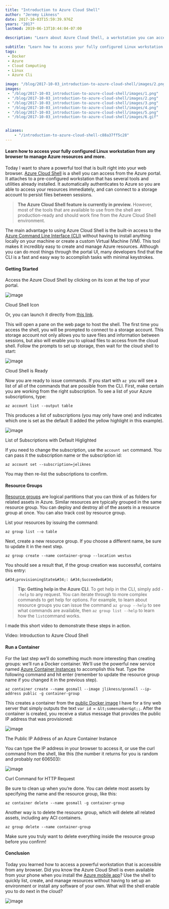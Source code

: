```yaml
---
title: "Introduction to Azure Cloud Shell"
author: "Jeremy Likness"
date: 2017-10-03T15:59:39.976Z
years: "2017"
lastmod: 2019-06-13T10:44:04-07:00

description: "Learn about Azure Cloud Shell, a workstation you can access from any browser in the Azure portal. It attaches to a pre-configured workstation that has several tools and utilities already installed."

subtitle: "Learn how to access your fully configured Linux workstation from any browser to manage Azure resources and more."
tags:
 - Docker 
 - Azure 
 - Cloud Computing 
 - Linux 
 - Azure Cli 

image: "/blog/2017-10-03_introduction-to-azure-cloud-shell/images/2.png" 
images:
 - "/blog/2017-10-03_introduction-to-azure-cloud-shell/images/1.png" 
 - "/blog/2017-10-03_introduction-to-azure-cloud-shell/images/2.png" 
 - "/blog/2017-10-03_introduction-to-azure-cloud-shell/images/3.png" 
 - "/blog/2017-10-03_introduction-to-azure-cloud-shell/images/4.png" 
 - "/blog/2017-10-03_introduction-to-azure-cloud-shell/images/5.png" 
 - "/blog/2017-10-03_introduction-to-azure-cloud-shell/images/6.gif" 


aliases:
    - "/introduction-to-azure-cloud-shell-c88a37ff5c28"
---
```


#### Learn how to access your fully configured Linux workstation from any browser to manage Azure resources and more.

Today I want to share a powerful tool that is built right into your web browser. [Azure Cloud Shell](https://jlik.me/bkf) is a shell you can access from the Azure portal. It attaches to a pre-configured workstation that has several tools and utilities already installed. It automatically authenticates to Azure so you are able to access your resources immediately, and can connect to a storage account to persist files between sessions.
> **The Azure Cloud Shell feature is currently in preview.** However, most of the tools that are available to use from the shell are production-ready and should work fine from the Azure Cloud Shell environment.

The main advantage to using Azure Cloud Shell is the built-in access to the [Azure Command Line Interface (CLI)](https://jlik.me/bkg) without having to install anything locally on your machine or create a custom Virtual Machine (VM). This tool makes it incredibly easy to create and manage Azure resources. Although you can do most things through the portal UI, many developers find that the CLI is a fast and easy way to accomplish tasks with minimal keystrokes.

#### Getting Started

Access the Azure Cloud Shell by clicking on its icon at the top of your portal.




![image](/blog/2017-10-03_introduction-to-azure-cloud-shell/images/1.png)

Cloud Shell Icon



Or, you can launch it directly from [this link](https://shell.azure.com/).

This will open a pane on the web page to host the shell. The first time you access the shell, you will be prompted to connect to a storage account. This storage account not only allows you to save files and information between sessions, but also will enable you to upload files to access from the cloud shell. Follow the prompts to set up storage, then wait for the cloud shell to start:




![image](/blog/2017-10-03_introduction-to-azure-cloud-shell/images/2.png)

Cloud Shell is Ready



Now you are ready to issue commands. If you start with `az `you will see a list of all of the commands that are possible from the CLI. First, make certain you are working from the right subscription. To see a list of your Azure subscriptions, type:

`az account list --output table`

This produces a list of subscriptions (you may only have one) and indicates which one is set as the default (I added the yellow highlight in this example).




![image](/blog/2017-10-03_introduction-to-azure-cloud-shell/images/3.png)

List of Subscriptions with Default Higlighted



If you need to change the subscription, use the `account set` command. You can pass it the subscription name or the subscription id:

`az account set --subscription=jeliknes`

You may then re-list the subscriptions to confirm.

#### Resource Groups

[Resource groups](https://jlik.me/bkh) are logical partitions that you can think of as folders for related assets in Azure. Similar resources are typically grouped in the same resource group. You can deploy and destroy all of the assets in a resource group at once. You can also track cost by resource group.

List your resources by issuing the command:

`az group list --o table`

Next, create a new resource group. If you choose a different name, be sure to update it in the next step.

`az group create --name container-group --location westus`

You should see a result that, if the group creation was successful, contains this entry:

`&#34;provisioningState&#34;: &#34;Succeeded&#34;`
> **Tip: Getting help in the Azure CLI**. To get help in the CLI, simply add `--help` to any request. You can iterate through to more complex commands to get help for options. For example, to learn about resource groups you can issue the command `az group --help` to see what commands are available, then `az group list --help` to learn how the `list`command works.

I made this short video to demonstrate these steps in action.




Video: Introduction to Azure Cloud Shell



#### Run a Container

For the last step we’ll do something much more interesting than creating groups: we’ll run a Docker container. We’ll use the powerful new service named [Azure Container Instances](https://jlik.me/bkj) to accomplish this feat. Type the following command and hit enter (remember to update the resource group name if you changed it in the previous step).

`az container create --name gosmall --image jlikness/gosmall --ip-address public -g container-group`

This creates a container from the [public Docker image](https://hub.docker.com/r/jlikness/gosmall/) I have for a tiny web server that simply outputs the text `var id = &lt;somenumber&gt;;`. After the container is created, you receive a status message that provides the public IP address that was provisioned:




![image](/blog/2017-10-03_introduction-to-azure-cloud-shell/images/4.png)

The Public IP Address of an Azure Container Instance



You can type the IP address in your browser to access it, or use the curl command from the shell, like this (the number it returns for you is random and probably _not_ 606503):




![image](/blog/2017-10-03_introduction-to-azure-cloud-shell/images/5.png)

Curl Command for HTTP Request



Be sure to clean up when you’re done. You can delete most assets by specifying the name and the resource group, like this:

`az container delete --name gosmall -g container-group`

Another way is to delete the resource group, which will delete all related assets, including any ACI containers.

`az group delete --name container-group`

Make sure you truly want to delete everything inside the resource group before you confirm!

#### Conclusion

Today you learned how to access a powerful workstation that is accessible from any browser. Did you know the Azure Cloud Shell is even available from your phone when you install the [Azure mobile app](https://jlik.me/bki)? Use the shell to quickly list, create, and manage resources without having to set up an environment or install any software of your own. What will the shell enable you to do next in the cloud?




![image](/blog/2017-10-03_introduction-to-azure-cloud-shell/images/6.gif)
